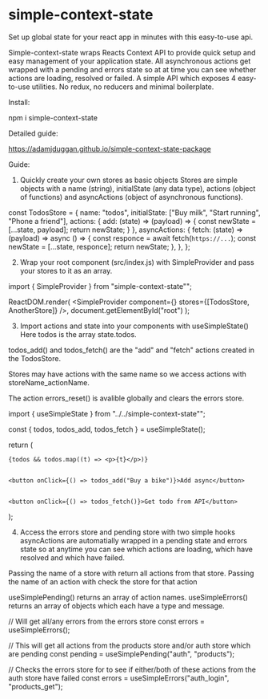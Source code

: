 # simple-context-state

Set up global state for your react app in minutes with this easy-to-use api.

Simple-context-state wraps Reacts Context API to provide quick setup and easy management of your application state. All asynchronous actions get wrapped with a pending and errors state so at at time you can see whether actions are loading, resolved or failed. A simple API which exposes 4 easy-to-use utilities. No redux, no reducers and minimal boilerplate.


Install:

npm i simple-context-state



Detailed guide:

https://adamjduggan.github.io/simple-context-state-package



Guide:

1. Quickly create your own stores as basic objects
Stores are simple objects with a name (string), initialState (any data type), actions (object of functions) and asyncActions (object of asynchronous functions).


const TodosStore = {
  name: "todos",
  initialState: ["Buy milk", "Start running", "Phone a friend"],
  actions: {
    add: (state) => (payload) => {
      const newState = [...state, payload];
      return newState;
    }
  },
  asyncActions: {
    fetch: (state) => (payload) => async () => {
      const responce = await fetch(`https://...`);
      const newState = [...state, responce];
      return newState;
    },
  },
};

2. Wrap your root component (src/index.js) with SimpleProvider and pass your stores to it as an array.

import { SimpleProvider } from "simple-context-state"";


ReactDOM.render(
  <SimpleProvider component={<App />} stores={[TodosStore, AnotherStore]} />,
  document.getElementById("root")
);

3. Import actions and state into your components with useSimpleState()
Here todos is the array state.todos.

todos_add() and todos_fetch() are the "add" and "fetch" actions created in the TodosStore.

Stores may have actions with the same name so we access actions with storeName_actionName.

The action errors_reset() is avalible globally and clears the errors store.


import { useSimpleState } from "../../simple-context-state"";


const { todos, todos_add, todos_fetch } = useSimpleState();


return (


    {todos && todos.map((t) => <p>{t}</p>)}  


    <button onClick={() => todos_add("Buy a bike")}>Add async</button>


    <button onClick={() => todos_fetch()}>Get todo from API</button>  
);

4. Access the errors store and pending store with two simple hooks
asyncActions are automatially wrapped in a pending state and errors state so at anytime you can see which actions are loading, which have resolved and which have failed.

Passing the name of a store with return all actions from that store. Passing the name of an action with check the store for that action

useSimplePending() returns an array of action names. useSimpleErrors() returns an array of objects which each have a type and message.


// Will get all/any errors from the errors store
const errors = useSimpleErrors();


// This will get all actions from the products store and/or auth store which are pending
const pending = useSimplePending("auth", "products");


// Checks the errors store for to see if either/both of these actions from the auth store have failed
const errors = useSimpleErrors("auth_login", "products_get");
